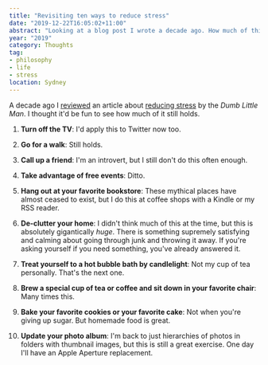 ```yaml
---
title: "Revisiting ten ways to reduce stress"
date: "2019-12-22T16:05:02+11:00"
abstract: "Looking at a blog post I wrote a decade ago. How much of this still holds?"
year: "2019"
category: Thoughts
tag:
- philosophy
- life
- stress
location: Sydney
---
```

A decade ago I [reviewed](https://rubenerd.com/krizia-reduce-stress/) an article about [reducing stress](https://www.dumblittleman.com/10-ways-to-reduce-stress-without/) by the *Dumb Little Man*. I thought it'd be fun to see how much of it still holds.

1. **Turn off the TV**: I'd apply this to Twitter now too.<p></p>

2. **Go for a walk**: Still holds.<p></p>

3. **Call up a friend**: I'm an introvert, but I still don't do this often enough.<p></p>

4. **Take advantage of free events**: Ditto.<p></p>

5. **Hang out at your favorite bookstore**: These mythical places have almost ceased to exist, but I do this at coffee shops with a Kindle or my RSS reader.<p></p>

6. **De-clutter your home**: I didn't think much of this at the time, but this is absolutely gigantically *huge*. There is something supremely satisfying and calming about going through junk and throwing it away. If you're asking yourself if you need something, you've already answered it.<p></p>

7. **Treat yourself to a hot bubble bath by candlelight**: Not my cup of tea personally. That's the next one.<p></p>

8. **Brew a special cup of tea or coffee and sit down in your favorite chair**: Many times this.<p></p>

9. **Bake your favorite cookies or your favorite cake**: Not when you're giving up sugar. But homemade food is great.<p></p>

10. **Update your photo album**: I'm back to just hierarchies of photos in folders with thumbnail images, but this is still a great exercise. One day I'll have an Apple Aperture replacement.

